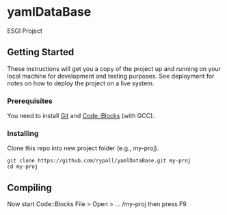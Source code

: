 # yamlDataBase
ESGI Project

## Getting Started
These instructions will get you a copy of the project up and running on your local machine for development and testing purposes. See deployment for notes on how to deploy the project on a live system.

### Prerequisites
You need to install [Git](https://git-scm.com/downloads) and [Code::Blocks](http://www.codeblocks.org/downloads/26) (with GCC).

### Installing
Clone this repo into new project folder (e.g., my-proj).
```
git clone https://github.com/rypall/yamlDataBase.git my-proj
cd my-proj
```

## Compiling
Now start Code::Blocks File > Open > ... /my-proj then press F9
